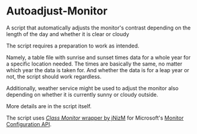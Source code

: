 # Autoadjust-Monitor
A script that automatically adjusts the monitor's contrast depending on the length of the day and whether it is clear or cloudy

The script requires a preparation to work as intended.

Namely, a table file with sunrise and sunset times data for a whole year for a specific location needed. The times are basically the same, no matter which year the data is taken for. And whether the data is for a leap year or not, the script should work regardless. 

Additionally, weather service might be used to adjust the monitor also depending on whether it is currently sunny or cloudy outside. 

More details are in the script itself.

The script uses [*Class Monitor* wrapper by jNizM](https://github.com/jNizM/Class_Monitor) for Microsoft's [Monitor Configuration API](https://learn.microsoft.com/en-us/windows/win32/api/_monitor/).
